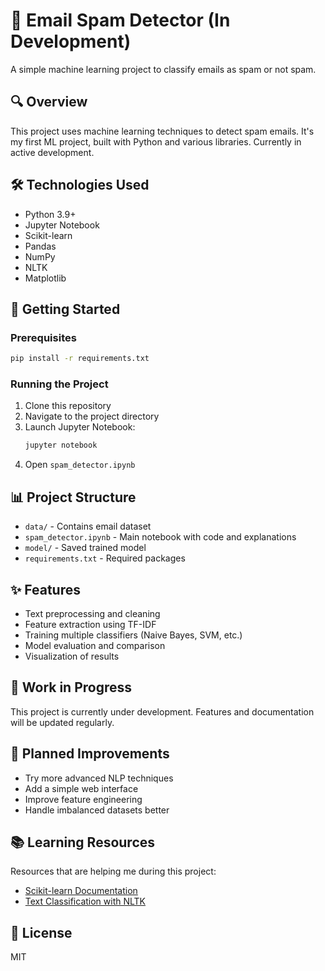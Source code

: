 # 📧 Email Spam Detector (In Development)

A simple machine learning project to classify emails as spam or not spam.

## 🔍 Overview

This project uses machine learning techniques to detect spam emails. It's my first ML project, built with Python and various libraries. Currently in active development.

## 🛠️ Technologies Used

- Python 3.9+
- Jupyter Notebook
- Scikit-learn
- Pandas
- NumPy
- NLTK
- Matplotlib

## 🚀 Getting Started

### Prerequisites

```bash
pip install -r requirements.txt
```

### Running the Project

1. Clone this repository
2. Navigate to the project directory
3. Launch Jupyter Notebook:
   ```bash
   jupyter notebook
   ```
4. Open `spam_detector.ipynb`

## 📊 Project Structure

- `data/` - Contains email dataset
- `spam_detector.ipynb` - Main notebook with code and explanations
- `model/` - Saved trained model
- `requirements.txt` - Required packages

## ✨ Features

- Text preprocessing and cleaning
- Feature extraction using TF-IDF
- Training multiple classifiers (Naive Bayes, SVM, etc.)
- Model evaluation and comparison
- Visualization of results

## 🚧 Work in Progress

This project is currently under development. Features and documentation will be updated regularly.

## 🔮 Planned Improvements

- Try more advanced NLP techniques
- Add a simple web interface
- Improve feature engineering
- Handle imbalanced datasets better

## 📚 Learning Resources

Resources that are helping me during this project:
- [Scikit-learn Documentation](https://scikit-learn.org/)
- [Text Classification with NLTK](https://www.nltk.org/)

## 📄 License

MIT
